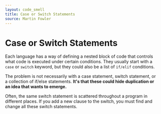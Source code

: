 ```yaml
---
layout: code_smell
title: Case or Switch Statements
source: Martin Fowler
---
```


# Case or Switch Statements
Each language has a way of defining a nested block of code that controls what code is executed under certain conditions. They usually start with a `case` or `switch` keyword, but they could also be a list of `if/elif` conditions.

The problem is not necessarily with a case statement, switch statement, or a collection of if/else statements. **It's that these could hide duplication or an idea that wants to emerge.**  

Often, the same switch statement is scattered throughout a program in different places. If you add a new clause to the switch, you must find and change all these switch statements.
